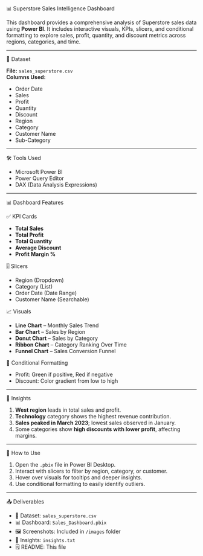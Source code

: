 📊 Superstore Sales Intelligence Dashboard

This dashboard provides a comprehensive analysis of Superstore sales data using **Power BI**. It includes interactive visuals, KPIs, slicers, and conditional formatting to explore sales, profit, quantity, and discount metrics across regions, categories, and time.

---

 📁 Dataset

**File:** `sales_superstore.csv`  
**Columns Used:**
- Order Date
- Sales
- Profit
- Quantity
- Discount
- Region
- Category
- Customer Name
- Sub-Category

---

 🛠️ Tools Used

- Microsoft Power BI
- Power Query Editor
- DAX (Data Analysis Expressions)

---

 📊 Dashboard Features

 ✅ KPI Cards
- **Total Sales**
- **Total Profit**
- **Total Quantity**
- **Average Discount**
- **Profit Margin %**

🎚️ Slicers
- Region (Dropdown)
- Category (List)
- Order Date (Date Range)
- Customer Name (Searchable)

📈 Visuals
- **Line Chart** – Monthly Sales Trend
- **Bar Chart** – Sales by Region
- **Donut Chart** – Sales by Category
- **Ribbon Chart** – Category Ranking Over Time
- **Funnel Chart** – Sales Conversion Funnel

🎨 Conditional Formatting
- Profit: Green if positive, Red if negative
- Discount: Color gradient from low to high

---

 🧠 Insights

1. **West region** leads in total sales and profit.
2. **Technology** category shows the highest revenue contribution.
3. **Sales peaked in March 2023**; lowest sales observed in January.
4. Some categories show **high discounts with lower profit**, affecting margins.

---

📌 How to Use

1. Open the `.pbix` file in Power BI Desktop.
2. Interact with slicers to filter by region, category, or customer.
3. Hover over visuals for tooltips and deeper insights.
4. Use conditional formatting to easily identify outliers.

---

 📤 Deliverables

- 📄 Dataset: `sales_superstore.csv`
- 📊 Dashboard: `Sales_Dashboard.pbix`
- 🖼 Screenshots: Included in `/images` folder
- 🧠 Insights: `insights.txt`
- 🗒 README: This file

